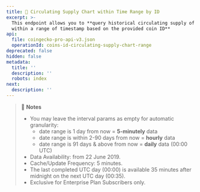 ```yaml
---
title: 👑 Circulating Supply Chart within Time Range by ID
excerpt: >-
  This endpoint allows you to **query historical circulating supply of a coin,
  within a range of timestamp based on the provided coin ID**
api:
  file: coingecko-pro-api-v3.json
  operationId: coins-id-circulating-supply-chart-range
deprecated: false
hidden: false
metadata:
  title: ''
  description: ''
  robots: index
next:
  description: ''
---
```

> 📘 **Notes**
> 
> - You may leave the interval params as empty for automatic granularity:
>   - date range is 1 day from now = **5-minutely** data
>   - date range is within 2-90 days from now = **hourly** data
>   - date range is 91 days & above from now = **daily** data (00:00 UTC)
> - Data Availability: from 22 June 2019.
> - Cache/Update Frequency: 5 minutes.
> - The last completed UTC day (00:00) is available 35 minutes after midnight on the next UTC day (00:35).
> - Exclusive for Enterprise Plan Subscribers only.